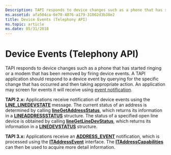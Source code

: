 ```yaml
---
Description: TAPI responds to device changes such as a phone that has started ringing or a modem that has been removed by firing device events.
ms.assetid: afa504ca-6e70-4076-a179-31002d3b38e2
title: Device Events (Telephony API)
ms.topic: article
ms.date: 05/31/2018
---
```


# Device Events (Telephony API)

TAPI responds to device changes such as a phone that has started ringing or a modem that has been removed by firing device events. A TAPI application should respond to a device event by querying for the specific change that has occurred and then taking appropriate action. An application may screen for events it will receive using [event notification](event-notification.md).

**TAPI 2.x:** Applications receive notification of device events using the [**LINE\_LINEDEVSTATE**](./line-linedevstate.md) message. The current status of an address is determined by calling [**lineGetAddressStatus**](/windows/win32/api/tapi/nf-tapi-linegetaddressstatus), which returns its information in a [**LINEADDRESSSTATUS**](/windows/win32/api/tapi/ns-tapi-lineaddressstatus) structure. The status of a specified open line device is obtained by calling [**lineGetLineDevStatus**](/windows/win32/api/tapi/nf-tapi-linegetlinedevstatus), which returns its information in a [**LINEDEVSTATUS**](/windows/win32/api/tapi/ns-tapi-linedevstatus) structure.

**TAPI 3.x:** Applications receive an [**ADDRESS\_EVENT**](/windows/desktop/api/Tapi3if/ne-tapi3if-address_event) notification, which is processed using the [**ITAddressEvent**](/windows/desktop/api/tapi3if/nn-tapi3if-itaddressevent) interface. The [**ITAddressCapabilities**](/windows/desktop/api/tapi3if/nn-tapi3if-itaddresscapabilities) can then be used to acquire more detail information.

 

 
